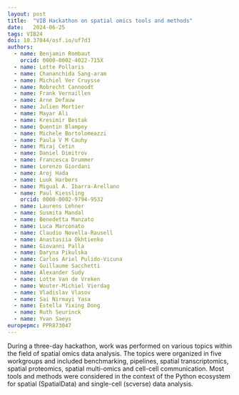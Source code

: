```yaml
---
layout: post
title:  "VIB Hackathon on spatial omics tools and methods"
date:   2024-06-25
tags: VIB24
doi: 10.37044/osf.io/uf7d3
authors:
  - name: Benjamin Rombaut
    orcid: 0000-0002-4022-715X
  - name: Lotte Pollaris
  - name: Chananchida Sang-aram
  - name: Michiel Ver Cruysse
  - name: Robrecht Cannoodt
  - name: Frank Vernaillen
  - name: Arne Defauw
  - name: Julien Mortier
  - name: Mayar Ali
  - name: Kresimir Bestak
  - name: Quentin Blampey
  - name: Michele Bortolomeazzi
  - name: Paula V M Cauhy
  - name: Miraj Cetin
  - name: Daniel Dimitrov
  - name: Francesca Drummer
  - name: Lorenzo Giordani
  - name: Aroj Hada
  - name: Luuk Harbers
  - name: Migual A. Ibarra-Arellano
  - name: Paul Kiessling
    orcid: 0000-0002-9794-9532
  - name: Laurens Lehner
  - name: Susmita Mandal
  - name: Benedetta Manzato
  - name: Luca Marconato
  - name: Claudio Novella-Rausell
  - name: Anastasiia Okhtienko
  - name: Giovanni Palla
  - name: Daryna Pikulska
  - name: Carlos Ariel Pulido-Vicuna
  - name: Guillaume Sacchetti
  - name: Alexander Sudy
  - name: Lotte Van de Vreken
  - name: Wouter-Michiel Vierdag
  - name: Vladislav Vlasov
  - name: Sai Nirmayi Yasa
  - name: Estella Yixing Dong
  - name: Ruth Seurinck
  - name: Yvan Saeys
europepmc: PPR873047
---
```


During a three-day hackathon, work was performed on various topics within the field of spatial omics data analysis. The topics were organized in five workgroups and included benchmarking, pipelines, spatial transcriptomics, spatial proteomics, spatial multi-omics and cell-cell communication. Most tools and methods were considered in the context of the Python ecosystem for spatial (SpatialData) and single-cell (scverse) data analysis.


